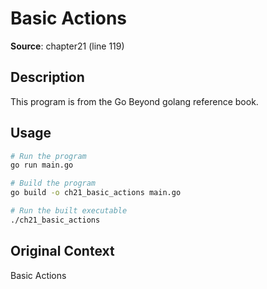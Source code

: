 # Basic Actions

**Source**: chapter21 (line 119)

## Description

This program is from the Go Beyond golang reference book.

## Usage

```bash
# Run the program
go run main.go

# Build the program
go build -o ch21_basic_actions main.go

# Run the built executable
./ch21_basic_actions
```

## Original Context

Basic Actions
